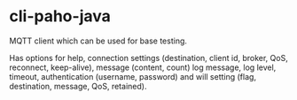 # cli-paho-java

MQTT client which can be used for base testing.

Has options for help, connection settings (destination, client id, broker, QoS, reconnect, keep-alive), message (content, count) log message, log level, timeout, authentication 
(username, password) and will setting (flag, destination, message, QoS, retained).
                                                                        
                                                                                    
                
